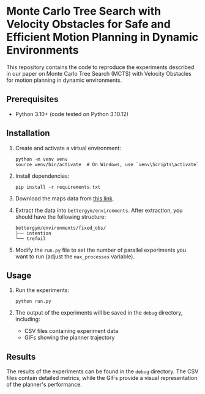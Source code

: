# Monte Carlo Tree Search with Velocity Obstacles for Safe and Efficient Motion Planning in Dynamic Environments

This repository contains the code to reproduce the experiments described in our paper on Monte Carlo Tree Search (MCTS) with Velocity Obstacles for motion planning in dynamic environments.

## Prerequisites

- Python 3.10+ (code tested on Python 3.10.12)

## Installation

1. Create and activate a virtual environment:
   ```
   python -m venv venv
   source venv/bin/activate  # On Windows, use `venv\Scripts\activate`
   ```

2. Install dependencies:
   ```
   pip install -r requirements.txt
   ```

3. Download the maps data from [this link](https://mega.nz/file/yltCxDJZ#RTxOtTxkCOzULBTDmTQrorpa6CCqDPjmCaMrwCfAGFg).

4. Extract the data into `bettergym/environments`. After extraction, you should have the following structure:
   ```
   bettergym/environments/fixed_obs/
   ├── intention
   └── trefoil
   ```

5. Modify the `run.py` file to set the number of parallel experiments you want to run (adjust the `max_processes` variable).

## Usage

1. Run the experiments:
   ```
   python run.py
   ```

2. The output of the experiments will be saved in the `debug` directory, including:
   - CSV files containing experiment data
   - GIFs showing the planner trajectory

## Results

The results of the experiments can be found in the `debug` directory. The CSV files contain detailed metrics, while the GIFs provide a visual representation of the planner's performance.